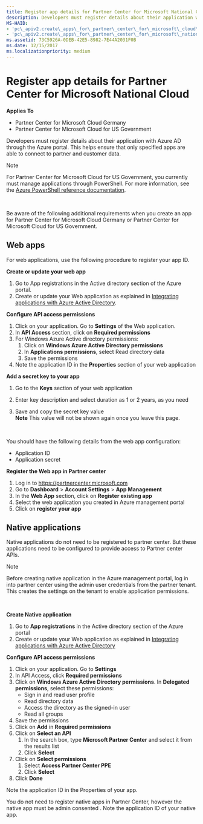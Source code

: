 ```yaml
---
title: Register app details for Partner Center for Microsoft National Cloud
description: Developers must register details about their application with Azure AD through the Azure portal. This helps ensure that only specified apps are able to connect to partner and customer data.
MS-HAID:
- 'pc\_apiv2.create\_apps\_for\_partner\_center\_for\_microsoft\_cloud\_germany'
- 'pc\_apiv2.create\_apps\_for\_partner\_center\_for\_microsoft\_national\_clouds'
ms.assetid: 73C5926A-0DEB-42E5-8982-7E44A2031F0B
ms.date: 12/15/2017
ms.localizationpriority: medium
---
```


# Register app details for Partner Center for Microsoft National Cloud


**Applies To**

-   Partner Center for Microsoft Cloud Germany
-   Partner Center for Microsoft Cloud for US Government

Developers must register details about their application with Azure AD through the Azure portal. This helps ensure that only specified apps are able to connect to partner and customer data.

>[!NOTE]
>For Partner Center for Microsoft Cloud for US Government, you currently must manage applications through PowerShell. For more information, see the [Azure PowerShell reference documentation](https://docs.microsoft.com/en-us/powershell/module/Azuread/?view=azureadps-2.0#applications).

 

Be aware of the following additional requirements when you create an app for Partner Center for Microsoft Cloud Germany or Partner Center for Microsoft Cloud for US Government.

## <span id="Web_apps"></span><span id="web_apps"></span><span id="WEB_APPS"></span>Web apps


For web applications, use the following procedure to register your app ID.

**Create or update your web app**

1.  Go to App registrations in the Active directory section of the Azure portal.
2.  Create or update your Web application as explained in [Integrating applications with Azure Active Directory](https://docs.microsoft.com/en-us/azure/active-directory/active-directory-app-registration).

**Configure API access permissions**

1.  Click on your application. Go to **Settings** of the Web application.
2.  In **API Access** section, click on **Required permissions**
3.  For Windows Azure Active directory permissions:
    1.  Click on **Windows Azure Active Directory permissions**
    2.  In **Applications permissions**, select Read directory data
    3.  Save the permissions
4.  Note the application ID in the **Properties** section of your web application

**Add a secret key to your app**

1.  Go to the **Keys** section of your web application
2.  Enter key description and select duration as 1 or 2 years, as you need
3.  Save and copy the secret key value         
    **Note** This value will not be shown again once you leave this page.

     

You should have the following details from the web app configuration:

-   Application ID
-   Application secret

**Register the Web app in Partner center**

1.  Log in to <https://partnercenter.microsoft.com>
2.  Go to **Dashboard** &gt; **Account Settings** &gt; **App Management**
3.  In the **Web App** section, click on **Register existing app**
4.  Select the web application you created in Azure management portal
5.  Click on **register your app**

## <span id="Native_applications_"></span><span id="native_applications_"></span><span id="NATIVE_APPLICATIONS_"></span>Native applications


Native applications do not need to be registered to partner center. But these applications need to be configured to provide access to Partner center APIs.

>[!NOTE]
>Before creating native application in the Azure management portal, log in into partner center using the admin user credentials from the partner tenant. This creates the settings on the tenant to enable application permissions.

 

**Create Native application**

1.  Go to **App registrations** in the Active directory section of the Azure portal
2.  Create or update your Web application as explained in [Integrating applications with Azure Active Directory](https://docs.microsoft.com/en-us/azure/active-directory/active-directory-app-registration)

**Configure API access permissions**

1.  Click on your application. Go to **Settings**
2.  In API Access, click **Required permissions**
3.  Click on **Windows Azure Active Directory permissions**. In **Delegated permissions**, select these permissions:
    -   Sign in and read user profile
    -   Read directory data
    -   Access the directory as the signed-in user
    -   Read all groups
4.  Save the permissions
5.  Click on **Add** in **Required permissions**
6.  Click on **Select an API**
    1.  In the search box, type **Microsoft Partner Center** and select it from the results list
    2.  Click **Select**
7.  Click on **Select permissions**
    1.  Select **Access Partner Center PPE**
    2.  Click **Select**
8.  Click **Done**

Note the application ID in the Properties of your app.

You do not need to register native apps in Partner Center, however the native app must be admin consented . Note the application ID of your native app.

 

 




